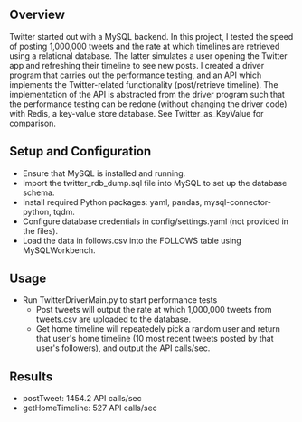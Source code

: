 ## Overview 
Twitter started out with a MySQL backend. In this project, I tested the speed of posting 1,000,000 tweets and the rate at which timelines
are retrieved using a relational database. The latter simulates a user opening the Twitter app and refreshing their timeline to see new posts. I created a driver program that carries out the performance testing, and an API which implements the Twitter-related functionality (post/retrieve timeline). 
The implementation of the API is abstracted from the driver program such that the performance testing can be redone (without changing the driver code) with Redis, a key-value store database. See Twitter_as_KeyValue for comparison.


## Setup and Configuration
- Ensure that MySQL is installed and running.
- Import the twitter_rdb_dump.sql file into MySQL to set up the database schema.
- Install required Python packages: yaml, pandas, mysql-connector-python, tqdm.
- Configure database credentials in config/settings.yaml (not provided in the files).
- Load the data in follows.csv into the FOLLOWS table using MySQLWorkbench.
  
## Usage
- Run TwitterDriverMain.py to start performance tests
  - Post tweets will output the rate at which 1,000,000 tweets from tweets.csv are uploaded to the database.
  - Get home timeline will repeatedely pick a random user and return that user's home timeline (10 most recent tweets posted by that user's followers), and output the API calls/sec.
 
## Results
- postTweet: 1454.2 API calls/sec
- getHomeTimeline: 527 API calls/sec
